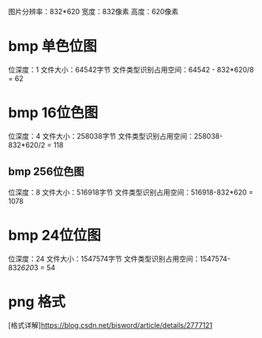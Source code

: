
图片分辨率：832*620
宽度：832像素
高度：620像素
# bmp 单色位图
位深度：1
文件大小：64542字节
文件类型识别占用空间：64542 - 832*620/8 = 62

# bmp 16位色图
位深度：4
文件大小：258038字节
文件类型识别占用空间：258038-832*620/2 = 118

## bmp 256位色图
位深度：8
文件大小：516918字节
文件类型识别占用空间：516918-832*620 = 1078

# bmp 24位位图
位深度：24
文件大小：1547574字节
文件类型识别占用空间：1547574-832*620*3 = 54

# png 格式
[格式详解]https://blog.csdn.net/bisword/article/details/2777121